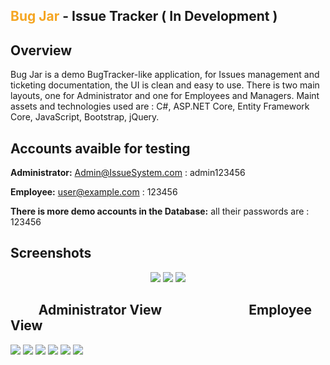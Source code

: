 ## <span style="color:#F5A623">Bug Jar</span> - Issue Tracker ( In Development )

## Overview
Bug Jar is a demo BugTracker-like application, for Issues management and ticketing documentation, the UI is clean and easy to use. There is two main layouts,
 one for Administrator and one for Employees and Managers. Maint assets and technologies used are : C#, ASP.NET Core, Entity Framework Core, JavaScript, Bootstrap, jQuery.



## Accounts avaible for testing 

**Administrator:**  Admin@IssueSystem.com : admin123456

**Employee:**  user@example.com : 123456

**There is more demo accounts in the Database:** all their passwords are : 123456

## Screenshots
<p align="center">
<img src="https://res.cloudinary.com/dmkgrwjes/image/upload/v1649951193/database2_wqzvgl.png" />

<img src="https://res.cloudinary.com/dmkgrwjes/image/upload/v1649888223/IndexUnauthorized_dbesc3.png" />

<img src="https://res.cloudinary.com/dmkgrwjes/image/upload/v1649887632/LoginAndRegister_izpcn8.jpg" />

## &nbsp;&nbsp;&nbsp;&nbsp;&nbsp;&nbsp;&nbsp;&nbsp;&nbsp;Administrator View &nbsp;&nbsp;&nbsp;&nbsp;&nbsp;&nbsp;&nbsp;&nbsp;&nbsp;&nbsp;&nbsp;&nbsp;&nbsp;&nbsp;&nbsp;&nbsp;&nbsp;&nbsp;&nbsp;&nbsp;&nbsp;&nbsp;&nbsp;&nbsp;&nbsp;&nbsp;&nbsp;Employee View
<img src="https://res.cloudinary.com/dmkgrwjes/image/upload/v1649887652/Index_dfrchh.jpg" />

<img src="https://res.cloudinary.com/dmkgrwjes/image/upload/v1649887655/Deparmtnet_dfz96l.jpg" />

<img src="https://res.cloudinary.com/dmkgrwjes/image/upload/v1649953212/ProjectIndexView_fwj8fw.jpg" />

<img src="https://res.cloudinary.com/dmkgrwjes/image/upload/v1649953067/TicketDetailsBoth_hwyvcl.jpg" />

<img src="https://res.cloudinary.com/dmkgrwjes/image/upload/v1649953063/CommentSectionBoth_fytzre.jpg" />

<img src="https://res.cloudinary.com/dmkgrwjes/image/upload/v1649953042/404Denied_dyecj7.jpg" />


</p>
